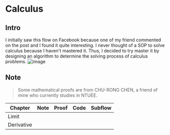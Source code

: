 # Calculus
## Intro
I initially saw this flow on Facebook because one of my friend commented on the post and I found it quite interesting. I never thought of a SOP to solve calculus because I haven't mastered it. Thus, I decided to try master it by designing an algorithm to determine the solving process of calculus problems.
![image](https://user-images.githubusercontent.com/45451908/174653001-92dbea67-2ab6-4d1b-a8f2-5e3b7244085b.png)

## Note
> Some mathematical proofs are from CHU-RONG CHEN, a friend of mine who currently studies in NTUEE.

|Chapter|Note|Proof|Code|Subflow|
|-|-|-|-|-|
|Limit|||||
|Derivative|

